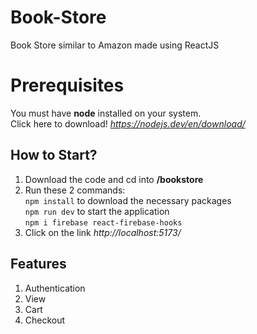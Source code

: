 # Book-Store
Book Store similar to Amazon made using ReactJS

# Prerequisites
You must have **node** installed on your system.<br/>
Click here to download!
*https://nodejs.dev/en/download/*

## How to Start?
1. Download the code and cd into **/bookstore**
2. Run these 2 commands:<br/>
```npm install``` to download the necessary packages<br/>
```npm run dev``` to start the application<br />
```npm i firebase react-firebase-hooks```
4. Click on the link *http://localhost:5173/*

## Features
1. Authentication
2. View
3. Cart
4. Checkout